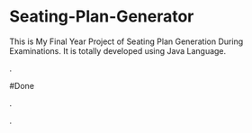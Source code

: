 # Seating-Plan-Generator

This is My Final Year Project of Seating Plan Generation During Examinations. It is totally developed using Java Language.














































.





















































#Done










































































































.




































































































































































































































































































































































































































































































.






































